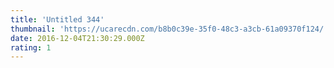 ```yaml
---
title: 'Untitled 344'
thumbnail: 'https://ucarecdn.com/b8b0c39e-35f0-48c3-a3cb-61a09370f124/'
date: 2016-12-04T21:30:29.000Z
rating: 1
---
```

